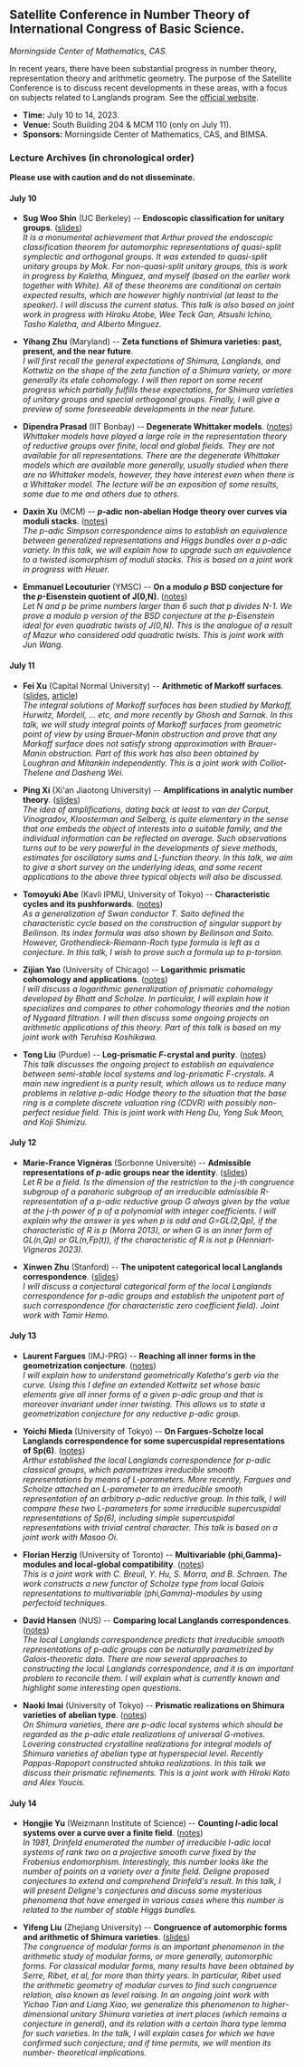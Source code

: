 <head>
    <script src="https://cdn.mathjax.org/mathjax/latest/MathJax.js?config=TeX-AMS-MML_HTMLorMML" type="text/javascript"></script>
    <script type="text/x-mathjax-config">
        MathJax.Hub.Config({
            tex2jax: {
            skipTags: ['script', 'noscript', 'style', 'textarea', 'pre'],
            inlineMath: [['$','$']]
            }
        });
    </script>
</head>


## Satellite Conference in Number Theory of International Congress of Basic Science.

_Morningside Center of Mathematics, CAS._

In recent years, there have been substantial progress in number theory, representation theory and arithmetic geometry. The purpose of the Satellite Conference is to discuss recent developments in these areas, with a focus on subjects related to Langlands program. See the [official website](https://satelliteconference2023.casconf.cn/).

- **Time:** July 10 to 14, 2023.
- **Venue:** South Building 204 & MCM 110 (only on July 11).
- **Sponsors:** Morningside Center of Mathematics, CAS, and BIMSA.

### Lecture Archives (in chronological order)

**Please use with caution and do not disseminate.**

#### July 10

- **Sug Woo Shin** (UC Berkeley) -- **Endoscopic classification for unitary groups**. ([slides](././Shin.pdf)) <br/>
_It is a monumental achievement that Arthur proved the endoscopic classification theorem for automorphic representations of quasi-split symplectic and orthogonal groups. It was extended to quasi-split unitary groups by Mok. For non-quasi-split unitary groups, this is work in progress by Kaletha, Minguez, and myself (based on the earlier work together with White). All of these theorems are conditional on certain expected results, which are however highly nontrivial (at least to the speaker). I will discuss the current status. This talk is also based on joint work in progress with Hiraku Atobe, Wee Teck Gan, Atsushi Ichino, Tasho Kaletha, and Alberto Minguez._

- **Yihang Zhu** (Maryland) -- **Zeta functions of Shimura varieties: past, present, and the near future**.  <br/>
_I will first recall the general expectations of Shimura, Langlands, and Kottwtiz on the shape of the zeta function of a Shimura variety, or more generally its etale cohomology. I will then report on some recent progress which partially fulfills these expectations, for Shimura varieties of unitary groups and special orthogonal groups. Finally, I will give a preview of some foreseeable developments in the near future._


- **Dipendra Prasad** (IIT Bonbay) -- **Degenerate Whittaker models**. ([notes]()) <br/>
_Whittaker models have played a large role in the representation theory of reductive groups over finite, local and global fields. They are not available for all representations. There are the degenerate Whittaker models which are available more generally, usually studied when there are no Whittaker models, however, they have interest even when there is a Whittaker model. The lecture will be an exposition of some results, some due to me and others due to others._


- **Daxin Xu** (MCM) -- **_p_-adic non-abelian Hodge theory over curves via moduli stacks**. ([notes]()) <br/>
_The p-adic Simpson correspondence aims to establish an equivalence between generalized representations and Higgs bundles over a p-adic variety. In this talk, we will explain how to upgrade such an equivalence to a twisted isomorphism of moduli stacks. This is based on a joint work in progress with Heuer._


- **Emmanuel Lecouturier** (YMSC) -- **On a modulo _p_ BSD conjecture for the _p_-Eisenstein quotient of J(0,N)**. ([notes]()) <br/>
_Let N and p be prime numbers larger than 6 such that p divides N-1. We prove a modulo p version of the BSD conjecture at the p-Eisenstein ideal for even quadratic twists of J(0,N). This is the analogue of a result of Mazur who considered odd quadratic twists. This is joint work with Jun Wang._



#### July 11

- **Fei Xu** (Capital Normal University) -- **Arithmetic of Markoff surfaces**. ([slides](././Xu.pdf), [article](././Xu1.pdf)) <br/>
_The integral solutions of Markoff surfaces has been studied by Markoff, Hurwitz, Mordell, ... etc, and more recently by Ghosh and Sarnak. In this talk, we will study integral points of Markoff surfaces from geometric point of view by using Brauer-Manin obstruction and prove that any Markoff surface does not satisfy strong approximation with Brauer-Manin obstruction. Part of this work has also been obtained by Loughran and Mitankin independently. This is a joint work with Colliot-Thelene and Dasheng Wei._


- **Ping Xi** (Xi'an Jiaotong University) -- **Amplifications in analytic number theory**. ([slides](././Xi.pdf)) <br/>
_The idea of amplifications, dating back at least to van der Corput, Vinogradov, Kloosterman and Selberg, is quite elementary in the sense that one embeds the object of interests into a suitable family, and the individual information can be reflected on average. Such observations turns out to be very powerful in the developments of sieve methods, estimates for oscillatory sums and L-function theory. In this talk, we aim to give a short survey on the underlying ideas, and some recent applications to the above three typical objects will also be discussed._


- **Tomoyuki Abe** (Kavli IPMU, University of Tokyo) -- **Characteristic cycles and its pushforwards**. ([notes]()) <br/>
_As a generalization of Swan conductor T. Saito defined the characteristic cycle based on the construction of singular support by Beilinson. Its index formula was also shown by Beilinson and Saito. However, Grothendieck-Riemann-Roch type formula is left as a conjecture. In this talk, I wish to prove such a formula up to p-torsion._


- **Zijian Yao** (University of Chicago) -- **Logarithmic prismatic cohomology and applications**. ([notes]()) <br/>
_I will discuss a logarithmic generalization of prismatic cohomology developed by Bhatt and Scholze. In particular, I will explain how it specializes and compares to other cohomology theories and the notion of Nygaard filtration. I will then discuss some ongoing projects on arithmetic applications of this theory. Part of this talk is based on my joint work with Teruhisa Koshikawa._


- **Tong Liu** (Purdue) -- **Log-prismatic _F_-crystal and purity**. ([notes]()) <br/>
_This talk discusses the ongoing project to establish an equivalence between semi-stable local systems and log-prismatic F-crystals. A main new ingredient is a purity result, which allows us to reduce many problems in relative p-adic Hodge theory to the situation that the base ring is a complete discrete valuation ring (CDVR) with possibly non-perfect residue field. This is joint work with Heng Du, Yong Suk Moon, and Koji Shimizu._


#### July 12

- **Marie-France Vignéras** (Sorbonne Université) -- **Admissible representations of _p_-adic groups near the identity**. ([slides](././Vigneras.pdf)) <br/>
_Let R be a field. Is the dimension of the restriction to the j-th congruence subgroup of a parahoric subgroup of an irreducible admissible R-representation of a p-adic reductive group G always given by the value at the j-th power of p of a polynomial with integer coefficients. I will explain why the answer is yes when p is odd and G=GL(2,Qp), if the characteristic of R is p (Morra 2013), or when G is an inner form of GL(n,Qp) or GL(n,Fp(t)), if the characteristic of R is not p (Henniart-Vigneras 2023)._


- **Xinwen Zhu** (Stanford) -- **The unipotent categorical local Langlands correspondence**. ([slides](././XZhu.pdf)) <br/>
_I will discuss a conjectural categorical form of the local Langlands correspondence for p-adic groups and establish the unipotent part of such correspondence (for characteristic zero coefficient field). Joint work with Tamir Hemo._


#### July 13

- **Laurent Fargues** (IMJ-PRG) -- **Reaching all inner forms in the geometrization conjecture**. ([notes]()) <br/>
_I will explain how to understand geometrically Kaletha's gerb via the curve. Using this I define an extended Kottwitz set whose basic elements give all inner forms of a given p-adic group and that is moreover invariant under inner twisting. This allows us to state a geometrization conjecture for any reductive p-adic group._


- **Yoichi Mieda** (University of Tokyo) -- **On Fargues-Scholze local Langlands correspondence for some supercuspidal representations of Sp(6)**. ([notes](././Mieda.pdf)) <br/>
_Arthur established the local Langlands correspondence for p-adic classical groups, which parametrizes irreducible smooth representations by means of L-parameters. More recently, Fargues and Scholze attached an L-parameter to an irreducible smooth representation of an arbitrary p-adic reductive group. In this talk, I will compare these two L-parameters for some irreducible supercuspidal representations of Sp(6), including simple supercuspidal representations with trivial central character. This talk is based on a joint work with Masao Oi._


- **Florian Herzig** (University of Toronto) -- **Multivariable (phi,Gamma)-modules and local-global compatibility**. ([notes](././Herzig.pdf)) <br/>
_This is a joint work with C. Breuil, Y. Hu, S. Morra, and B. Schraen. The work constructs a new functor of Scholze type from local Galois representations to multivariable (phi,Gamma)-modules by using perfectoid techniques._


- **David Hansen** (NUS) -- **Comparing local Langlands correspondences**. ([notes](././Hansen.pdf)) <br/>
_The local Langlands correspondence predicts that irreducible smooth representations of p-adic groups can be naturally parametrized by Galois-theoretic data. There are now several approaches to constructing the local Langlands correspondence, and it is an important problem to reconcile them. I will explain what is currently known and highlight some interesting open questions._


- **Naoki Imai** (University of Tokyo) -- **Prismatic realizations on Shimura varieties of abelian type**. ([notes]()) <br/>
_On Shimura varieties, there are p-adic local systems which should be regarded as the p-adic etale realizations of universal G-motives. Lovering constructed crystalline realizations for integral models of Shimura varieties of abelian type at hyperspecial level. Recently Pappas-Rapoport constructed shtuka realizations. In this talk we discuss their prismatic refinements. This is a joint work with Hiroki Kato and Alex Youcis._

#### July 14

- **Hongjie Yu** (Weizmann Institute of Science) -- **Counting _l_-adic local systems over a curve over a finite field**. ([notes]()) <br/>
_In 1981, Drinfeld enumerated the number of irreducible l-adic local systems of rank two on a projective smooth curve fixed by the Frobenius endomorphism. Interestingly, this number looks like the number of points on a variety over a finite field. Deligne proposed conjectures to extend and comprehend Drinfeld's result. In this talk, I will present Deligne's conjectures and discuss some mysterious phenomena that have emerged in various cases where this number is related to the number of stable Higgs bundles._


- **Yifeng Liu** (Zhejiang University) -- **Congruence of automorphic forms and arithmetic of Shimura varieties**. ([slides](././YLiu.pdf)) <br/>
_The congruence of modular forms is an important phenomenon in the arithmetic study of modular forms, or more generally, automorphic forms. For classical modular forms, many results have been obtained by Serre, Ribet, et al, for more than thirty years. In particular, Ribet used the arithmetic geometry of modular curves to find such congruence relation, also known as level raising. In an ongoing joint work with Yichao Tian and Liang Xiao, we generalize this phenomenon to higher-dimensional unitary Shimura varieties at inert places (which remains a conjecture in general), and its relation with a certain Ihara type lemma for such varieties. In the talk, I will explain cases for which we have confirmed such conjecture; and if time permits, we will mention its number- theoretical implications._
